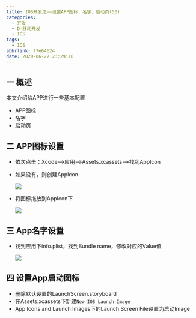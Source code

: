 ```yaml
---
title: IOS开发之——设置APP图标、名字、启动页(50)
categories:
  - 开发
  - D-移动开发
  - IOS
tags:
  - IOS
abbrlink: f7e64624
date: 2020-06-27 23:29:10
---
```

## 一 概述

本文介绍给APP进行一些基本配置

* APP图标
* 名字
* 启动页

<!--more-->

## 二 APP图标设置

* 依次点击：Xcode——>应用——>Assets.xcassets——>找到AppIcon

* 如果没有，则创建AppIcon

  ![][1]

* 将图标拖放到AppIcon下

  ![][2]



## 三 App名字设置

* 找到应用下info.plist，找到Bundle name，修改对应的Value值

  ![][3]

## 四 设置App启动图标

* 删除默认设置的LaunchScreen.storyboard
* 在Assets.xcassets下新建`New IOS Launch Image`
* App Icons and Launch Images下的Launch Screen File设置为启动Image



[1]:https://cdn.jsdelivr.net/gh/PGzxc/CDN@master/blog-image//ios-chaoji-caitu-appicon-create.png
[2]:https://cdn.jsdelivr.net/gh/PGzxc/CDN@master/blog-image//ios-chaoji-caitu-icon-setting.png
[3]:https://cdn.jsdelivr.net/gh/PGzxc/CDN@master/blog-image//ios-chaoji-caitu-bundlename-modify.png